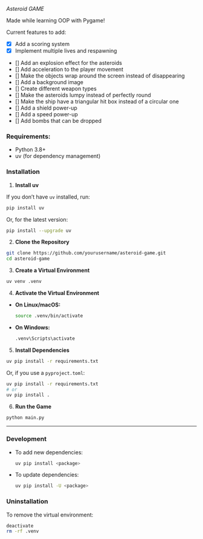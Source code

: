 _Asteroid_ _GAME_

Made while learning OOP with Pygame!

Current features to add:

-  [x] Add a scoring system
-  [x] Implement multiple lives and respawning
-  [] Add an explosion effect for the asteroids
-  [] Add acceleration to the player movement
-  [] Make the objects wrap around the screen instead of disappearing
-  [] Add a background image
-  [] Create different weapon types
-  [] Make the asteroids lumpy instead of perfectly round
-  [] Make the ship have a triangular hit box instead of a circular one
-  [] Add a shield power-up
-  [] Add a speed power-up
-  [] Add bombs that can be dropped

### Requirements:

-  Python 3.8+
-  uv (for dependency management)

### Installation

1. **Install uv**

If you don’t have `uv` installed, run:

```bash
pip install uv
```

Or, for the latest version:

```bash
pip install --upgrade uv
```

2. **Clone the Repository**

```bash
git clone https://github.com/yourusername/asteroid-game.git
cd asteroid-game
```

3. **Create a Virtual Environment**

```bash
uv venv .venv
```

4. **Activate the Virtual Environment**

-  **On Linux/macOS:**
   ```bash
   source .venv/bin/activate
   ```
-  **On Windows:**
   ```bash
   .venv\Scripts\activate
   ```

5. **Install Dependencies**

```bash
uv pip install -r requirements.txt
```

Or, if you use a `pyproject.toml`:

```bash
uv pip install -r requirements.txt
# or
uv pip install .
```

6. **Run the Game**

```bash
python main.py
```

---

### Development

-  To add new dependencies:
   ```bash
   uv pip install <package>
   ```
-  To update dependencies:
   ```bash
   uv pip install -U <package>
   ```

### Uninstallation

To remove the virtual environment:

```bash
deactivate
rm -rf .venv
```
